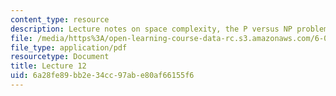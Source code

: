 ```yaml
---
content_type: resource
description: Lecture notes on space complexity, the P versus NP problem, and randomness.
file: /media/https%3A/open-learning-course-data-rc.s3.amazonaws.com/6-080-great-ideas-in-theoretical-computer-science-spring-2008/6a28fe89bb2e34cc97abe80af66155f6_lec12.pdf
file_type: application/pdf
resourcetype: Document
title: Lecture 12
uid: 6a28fe89-bb2e-34cc-97ab-e80af66155f6
---
```

